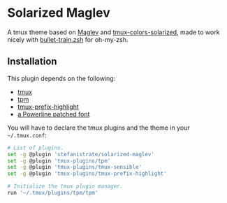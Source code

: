 # Solarized Maglev

A tmux theme based on [Maglev](https://github.com/caiogondim/maglev) and
[tmux-colors-solarized](https://github.com/seebi/tmux-colors-solarized), made to
work nicely with
[bullet-train.zsh](https://github.com/caiogondim/bullet-train.zsh) for
oh-my-zsh.

## Installation

This plugin depends on the following:

* [tmux](http://tmux.github.io/)
* [tpm](https://github.com/tmux-plugins/tpm)
* [tmux-prefix-highlight](https://github.com/tmux-plugins/tmux-prefix-highlight)
* [a Powerline patched font](https://github.com/powerline/fonts)

You will have to declare the tmux plugins and the theme in your `~/.tmux.conf`:

```bash
# List of plugins.
set -g @plugin 'stefanistrate/solarized-maglev'
set -g @plugin 'tmux-plugins/tpm'
set -g @plugin 'tmux-plugins/tmux-sensible'
set -g @plugin 'tmux-plugins/tmux-prefix-highlight'

# Initialize the tmux plugin manager.
run '~/.tmux/plugins/tpm/tpm'
```
